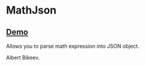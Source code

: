 MathJson
=====================

## [Demo](https://bk0606.github.io/some-projects/MathExpressionsToJson/index.html)

Allows you to parse math expression into JSON object.

Albert Bikeev.
